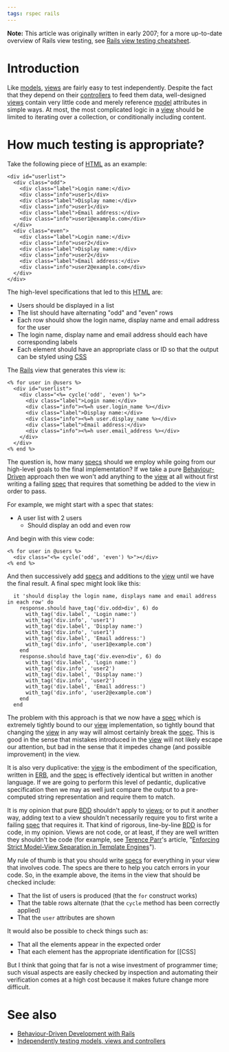 ```yaml
---
tags: rspec rails
---
```


**Note:** This article was originally written in early 2007; for a more up-to-date overview of Rails view testing, see [Rails view testing cheatsheet](/wiki/Rails_view_testing_cheatsheet).

# Introduction

Like [models](/wiki/models), [views](/wiki/views) are fairly easy to test independently. Despite the fact that they depend on their [controllers](/wiki/controllers) to feed them data, well-designed [views](/wiki/views) contain very little code and merely reference [model](/wiki/model) attributes in simple ways. At most, the most complicated logic in a [view](/wiki/view) should be limited to iterating over a collection, or conditionally including content.

# How much testing is appropriate?

Take the following piece of [HTML](/wiki/HTML) as an example:

    <div id="userlist">
      <div class="odd">
        <div class="label">Login name:</div>
        <div class="info">user1</div>
        <div class="label">Display name:</div>
        <div class="info">user1</div>
        <div class="label">Email address:</div>
        <div class="info">user1@example.com</div>
      </div>
      <div class="even">
        <div class="label">Login name:</div>
        <div class="info">user2</div>
        <div class="label">Display name:</div>
        <div class="info">user2</div>
        <div class="label">Email address:</div>
        <div class="info">user2@example.com</div>
      </div>
    </div>

The high-level specifications that led to this [HTML](/wiki/HTML) are:

-   Users should be displayed in a list
-   The list should have alternating "odd" and "even" rows
-   Each row should show the login name, display name and email address for the user
-   The login name, display name and email address should each have corresponding labels
-   Each element should have an appropriate class or ID so that the output can be styled using [CSS](/wiki/CSS)

The [Rails](/wiki/Rails) view that generates this view is:

    <% for user in @users %>
      <div id="userlist">
        <div class="<%= cycle('odd', 'even') %>">
          <div class="label">Login name:</div>
          <div class="info"><%=h user.login_name %></div>
          <div class="label">Display name:</div>
          <div class="info"><%=h user.display_name %></div>
          <div class="label">Email address:</div>
          <div class="info"><%=h user.email_address %></div>
        </div>
      </div>
    <% end %>

The question is, how many [specs](/wiki/specs) should we employ while going from our high-level goals to the final implementation? If we take a pure [Behaviour-Driven](/wiki/Behaviour-Driven) approach then we won't add anything to the [view](/wiki/view) at all without first writing a failing [spec](/wiki/spec) that requires that something be added to the view in order to pass.

For example, we might start with a spec that states:

-   A user list with 2 users
    -   Should display an odd and even row

And begin with this view code:

    <% for user in @users %>
      <div class="<%= cycle('odd', 'even') %>"></div>
    <% end %>

And then successively add [specs](/wiki/specs) and additions to the [view](/wiki/view) until we have the final result. A final spec might look like this:

      it 'should display the login name, displays name and email address in each row' do
        response.should have_tag('div.odd>div', 6) do
          with_tag('div.label', 'Login name:')
          with_tag('div.info', 'user1')
          with_tag('div.label', 'Display name:')
          with_tag('div.info', 'user1')
          with_tag('div.label', 'Email address:')
          with_tag('div.info', 'user1@example.com')
        end
        response.should have_tag('div.even>div', 6) do
          with_tag('div.label', 'Login name:')
          with_tag('div.info', 'user2')
          with_tag('div.label', 'Display name:')
          with_tag('div.info', 'user2')
          with_tag('div.label', 'Email address:')
          with_tag('div.info', 'user2@example.com')
        end
      end

The problem with this approach is that we now have a [spec](/wiki/spec) which is extremely tightly bound to our [view](/wiki/view) implementation, so tightly bound that changing the [view](/wiki/view) in any way will almost certainly break the [spec](/wiki/spec). This is good in the sense that mistakes introduced in the [view](/wiki/view) will not likely escape our attention, but bad in the sense that it impedes change (and possible improvement) in the view.

It is also very duplicative: the [view](/wiki/view) is the embodiment of the specification, written in [ERB](/wiki/ERB), and the [spec](/wiki/spec) is effectively identical but written in another language. If we are going to perform this level of pedantic, duplicative specification then we may as well just compare the output to a pre-computed string representation and require them to match.

It is my opinion that pure [BDD](/wiki/BDD) shouldn't apply to [views](/wiki/views); or to put it another way, adding text to a view shouldn't necessarily require you to first write a failing [spec](/wiki/spec) that requires it. That kind of rigorous, line-by-line [BDD](/wiki/BDD) is for code, in my opinion. Views are not code, or at least, if they are well written they shouldn't be code (for example, see [Terence Parr](/wiki/Terence_Parr)'s article, "[Enforcing Strict Model-View Separation in Template Engines](http://www.cs.usfca.edu/~parrt/papers/mvc.templates.pdf)").

My rule of thumb is that you should write [specs](/wiki/specs) for everything in your view that involves code. The specs are there to help you catch errors in your code. So, in the example above, the items in the view that should be checked include:

-   That the list of users is produced (that the `for` construct works)
-   That the table rows alternate (that the `cycle` method has been correctly applied)
-   That the `user` attributes are shown

It would also be possible to check things such as:

-   That all the elements appear in the expected order
-   That each element has the appropriate identification for \[\[CSS\]

But I think that going that far is not a wise investment of programmer time; such visual aspects are easily checked by inspection and automating their verification comes at a high cost because it makes future change more difficult.

# See also

-   [Behaviour-Driven Development with Rails](/wiki/Behaviour-Driven_Development_with_Rails)
-   [Independently testing models, views and controllers](/wiki/Independently_testing_models%2c_views_and_controllers)

